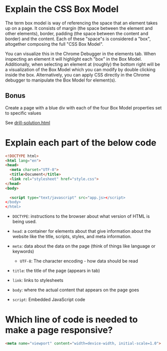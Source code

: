# Explain the CSS Box Model

The term box model is way of referencing the space that an element takes up on a page. It consists of margin (the space between the element and other elements), border, padding (the space between the content and border) and the content. Each of these "space"s is considered a "box", altogether composing the full "CSS Box Model".

You can visualize this in the Chrome Debugger in the elements tab. When inspecting an element it will highlight each "box" in the Box Model. Additionally, when selecting an element at (roughly) the bottom right will be a visualization of the Box Model which you can modify by double clicking inside the box. Alternatively, you can apply CSS directly in the Chrome debugger to manipulate the Box Model for element(s).

## Bonus

Create a page with a blue div with each of the four Box Model properties set to specific values

See [drill-solution.html](drill-solution.html)

# Explain each part of the below code

```html
<!DOCTYPE html>
<html lang="en">
<head>
  <meta charset="UTF-8">
  <title>Document</title>
  <link rel="stylesheet" href="style.css">
</head>
<body>
  
  <script type="text/javascript" src="app.js></script>
</body>
</html>
```

  * `DOCTYPE`: instructions to the browser about what version of HTML is being used.

  * `head`: a container for elements about that give information about the website like the title, scripts, styles, and meta information. 

  * `meta`: data about the data on the page (think of things like language or keywords)

    * `UTF-8`: The character encoding - how data should be read

  * `title`: the title of the page (appears in tab)

  * `link`: links to stylesheets

  * `body`: where the actual content that appears on the page goes

  * `script`: Embedded JavaScript code

# Which line of code is needed to make a page responsive?

```html
<meta name="viewport" content="width=device-width, initial-scale=1.0">
```